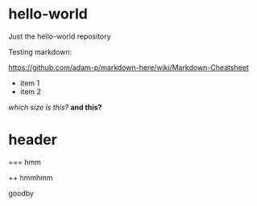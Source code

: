 # hello-world
Just the hello-world repository

Testing markdown:

https://github.com/adam-p/markdown-here/wiki/Markdown-Cheatsheet


- item 1
- item 2

_which size is this?_
**and this?**

# header

=== hmm

++ hmmhmm

goodby

